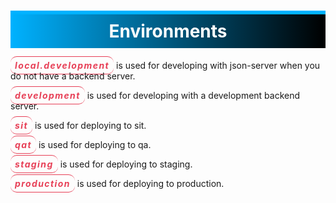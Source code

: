 <style>
  h1 {
    text-align: center;
    color: #ffffff;
    background-color: #00b2ff;
    padding: 10px;
    background-image: linear-gradient(to right, #00b2ff, #000000);
    border-top: 6px solid #00b2ff;
  }

  strong {
    font-weight: bold;
    color: #e74057;
    border-radius: 10px;
    border-bottom: 1px solid #e74057;
    border-top: 1px solid #e74057;
    padding: 5px 7px;
  }

  em {
    font-style: italic;
    letter-spacing: 0.1em;
    color: #e74057;
  }
</style>

# Environments

***local.development*** is used for developing with json-server when you do not have a backend server.

***development*** is used for developing with a development backend server.

***sit*** is used for deploying to sit.

***qat*** is used for deploying to qa.

***staging*** is used for deploying to staging.

***production*** is used for deploying to production.
